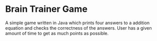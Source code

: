 # Brain Trainer Game
 A simple game written in Java which prints four answers to a addition equation and checks the correctness of the answers.
 User has a given amount of time to get as much points as possible.
